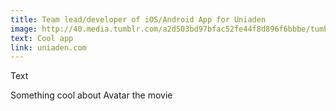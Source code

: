```yaml
---
title: Team lead/developer of iOS/Android App for Uniaden
image: http://40.media.tumblr.com/a2d503bd97bfac52fe44f8d896f6bbbe/tumblr_nn4f6jKGzN1stn28do1_1280.jpg
text: Cool app
link: uniaden.com
---
```

Text

Something cool about Avatar the movie
